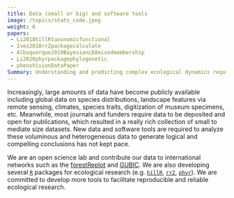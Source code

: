 ```yaml
---
title: Data (small or big) and software tools
image: /topics/stats_code.jpeg
weight: 6
papers:
 - Li2018hillRtaxonomicfunctional
 - Ives2018rr2packagecalculate
 - Albuquerque2019BayesianLDAmixedmembership
 - Li2020phyrpackagephylogenetic
 - phenoVisionDataPaper
Summary: Understanding and predicting complex ecological dynamics requires data collection (small or large), data cleaning, and appropriate data analysis. We are developing data and software tools to facilitate reproducible and reliable research workflows.
---
```


Increasingly, large amounts of data have become publicly available including global data on species distributions, landscape features via remote sensing, climates, species traits, digitization of museum specimens, etc. Meanwhile, most journals and funders require data to be deposited and open for publications, which resulted in a really rich collection of small to mediate size datasets. New data and software tools are required to analyze these voluminous and heterogeneous data to generate logical and compelling conclusions has not kept pace.

We are an open science lab and contribute our data to international networks such as the [forestReplot](https://forestreplot.ugent.be/) and [GUBIC](https://cubes-labs.com/gubic/). We are also developing several [`R`](https://www.r-project.org/) packages for ecological research (e.g. [`hillR`](https://github.com/daijiang/hillR), [`rr2`](https://github.com/arives/rr2), [`phyr`](https://github.com/daijiang/phyr)). We are committed to develop more tools to facilitate reproducible and reliable ecological research. 
